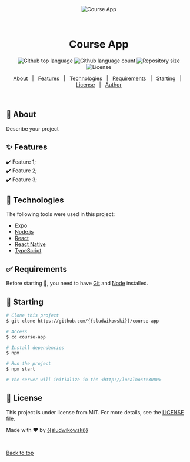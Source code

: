 <div align="center" id="top">
  <img src="./.github/app.gif" alt="Course App" />

  &#xa0;

  <!-- <a href="https://courseapp.netlify.app">Demo</a> -->
</div>

<h1 align="center">Course App</h1>

<p align="center">
  <img alt="Github top language" src="https://img.shields.io/github/languages/top/{{YOUR_GITHUB_USERNAME}}/course-app?color=56BEB8">

  <img alt="Github language count" src="https://img.shields.io/github/languages/count/{{YOUR_GITHUB_USERNAME}}/course-app?color=56BEB8">

  <img alt="Repository size" src="https://img.shields.io/github/repo-size/{{YOUR_GITHUB_USERNAME}}/course-app?color=56BEB8">

  <img alt="License" src="https://img.shields.io/github/license/{{YOUR_GITHUB_USERNAME}}/course-app?color=56BEB8">

  <!-- <img alt="Github issues" src="https://img.shields.io/github/issues/{{YOUR_GITHUB_USERNAME}}/course-app?color=56BEB8" /> -->

  <!-- <img alt="Github forks" src="https://img.shields.io/github/forks/{{YOUR_GITHUB_USERNAME}}/course-app?color=56BEB8" /> -->

  <!-- <img alt="Github stars" src="https://img.shields.io/github/stars/{{YOUR_GITHUB_USERNAME}}/course-app?color=56BEB8" /> -->
</p>

<!-- Status -->

<!-- <h4 align="center">
	🚧  Course App 🚀 Under construction...  🚧
</h4>

<hr> -->

<p align="center">
  <a href="#dart-about">About</a> &#xa0; | &#xa0;
  <a href="#sparkles-features">Features</a> &#xa0; | &#xa0;
  <a href="#rocket-technologies">Technologies</a> &#xa0; | &#xa0;
  <a href="#white_check_mark-requirements">Requirements</a> &#xa0; | &#xa0;
  <a href="#checkered_flag-starting">Starting</a> &#xa0; | &#xa0;
  <a href="#memo-license">License</a> &#xa0; | &#xa0;
  <a href="https://github.com/{{YOUR_GITHUB_USERNAME}}" target="_blank">Author</a>
</p>

<br>

## :dart: About ##

Describe your project

## :sparkles: Features ##

:heavy_check_mark: Feature 1;\
:heavy_check_mark: Feature 2;\
:heavy_check_mark: Feature 3;

## :rocket: Technologies ##

The following tools were used in this project:

- [Expo](https://expo.io/)
- [Node.js](https://nodejs.org/en/)
- [React](https://pt-br.reactjs.org/)
- [React Native](https://reactnative.dev/)
- [TypeScript](https://www.typescriptlang.org/)

## :white_check_mark: Requirements ##

Before starting :checkered_flag:, you need to have [Git](https://git-scm.com) and [Node](https://nodejs.org/en/) installed.

## :checkered_flag: Starting ##

```bash
# Clone this project
$ git clone https://github.com/{{sludwikowski}}/course-app

# Access
$ cd course-app

# Install dependencies
$ npm

# Run the project
$ npm start

# The server will initialize in the <http://localhost:3000>
```

## :memo: License ##

This project is under license from MIT. For more details, see the [LICENSE](LICENSE.md) file.


Made with :heart: by <a href="https://github.com/{{sludwikowski}}" target="_blank">{{sludwikowski}}</a>

&#xa0;

<a href="#top">Back to top</a>
